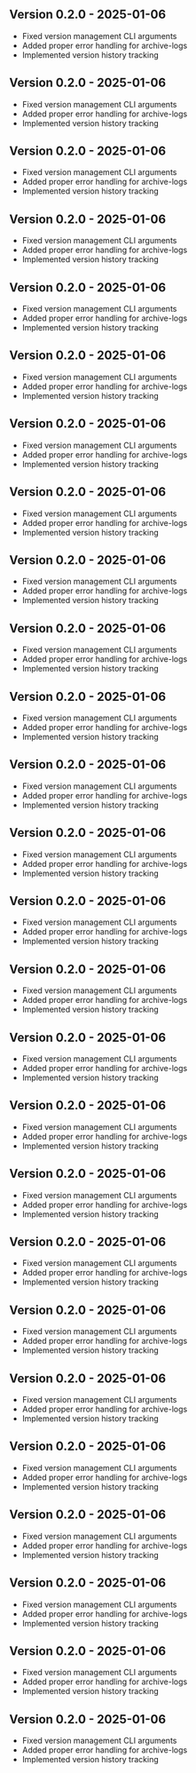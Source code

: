 
## Version 0.2.0 - 2025-01-06
- Fixed version management CLI arguments
- Added proper error handling for archive-logs
- Implemented version history tracking


## Version 0.2.0 - 2025-01-06
- Fixed version management CLI arguments
- Added proper error handling for archive-logs
- Implemented version history tracking

## Version 0.2.0 - 2025-01-06
- Fixed version management CLI arguments
- Added proper error handling for archive-logs
- Implemented version history tracking

## Version 0.2.0 - 2025-01-06
- Fixed version management CLI arguments
- Added proper error handling for archive-logs
- Implemented version history tracking

## Version 0.2.0 - 2025-01-06
- Fixed version management CLI arguments
- Added proper error handling for archive-logs
- Implemented version history tracking

## Version 0.2.0 - 2025-01-06
- Fixed version management CLI arguments
- Added proper error handling for archive-logs
- Implemented version history tracking

## Version 0.2.0 - 2025-01-06
- Fixed version management CLI arguments
- Added proper error handling for archive-logs
- Implemented version history tracking

## Version 0.2.0 - 2025-01-06
- Fixed version management CLI arguments
- Added proper error handling for archive-logs
- Implemented version history tracking

## Version 0.2.0 - 2025-01-06
- Fixed version management CLI arguments
- Added proper error handling for archive-logs
- Implemented version history tracking

## Version 0.2.0 - 2025-01-06
- Fixed version management CLI arguments
- Added proper error handling for archive-logs
- Implemented version history tracking

## Version 0.2.0 - 2025-01-06
- Fixed version management CLI arguments
- Added proper error handling for archive-logs
- Implemented version history tracking

## Version 0.2.0 - 2025-01-06
- Fixed version management CLI arguments
- Added proper error handling for archive-logs
- Implemented version history tracking

## Version 0.2.0 - 2025-01-06
- Fixed version management CLI arguments
- Added proper error handling for archive-logs
- Implemented version history tracking

## Version 0.2.0 - 2025-01-06
- Fixed version management CLI arguments
- Added proper error handling for archive-logs
- Implemented version history tracking

## Version 0.2.0 - 2025-01-06
- Fixed version management CLI arguments
- Added proper error handling for archive-logs
- Implemented version history tracking

## Version 0.2.0 - 2025-01-06
- Fixed version management CLI arguments
- Added proper error handling for archive-logs
- Implemented version history tracking

## Version 0.2.0 - 2025-01-06
- Fixed version management CLI arguments
- Added proper error handling for archive-logs
- Implemented version history tracking

## Version 0.2.0 - 2025-01-06
- Fixed version management CLI arguments
- Added proper error handling for archive-logs
- Implemented version history tracking

## Version 0.2.0 - 2025-01-06
- Fixed version management CLI arguments
- Added proper error handling for archive-logs
- Implemented version history tracking

## Version 0.2.0 - 2025-01-06
- Fixed version management CLI arguments
- Added proper error handling for archive-logs
- Implemented version history tracking

## Version 0.2.0 - 2025-01-06
- Fixed version management CLI arguments
- Added proper error handling for archive-logs
- Implemented version history tracking

## Version 0.2.0 - 2025-01-06
- Fixed version management CLI arguments
- Added proper error handling for archive-logs
- Implemented version history tracking

## Version 0.2.0 - 2025-01-06
- Fixed version management CLI arguments
- Added proper error handling for archive-logs
- Implemented version history tracking

## Version 0.2.0 - 2025-01-06
- Fixed version management CLI arguments
- Added proper error handling for archive-logs
- Implemented version history tracking

## Version 0.2.0 - 2025-01-06
- Fixed version management CLI arguments
- Added proper error handling for archive-logs
- Implemented version history tracking

## Version 0.2.0 - 2025-01-06
- Fixed version management CLI arguments
- Added proper error handling for archive-logs
- Implemented version history tracking
